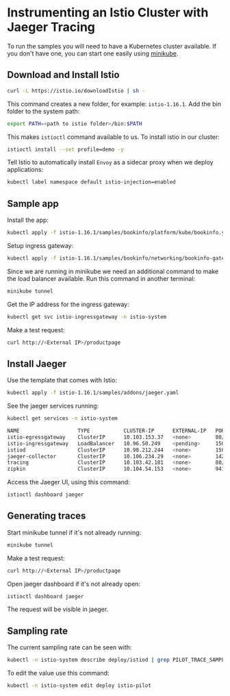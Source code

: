 # Instrumenting an Istio Cluster with Jaeger Tracing

To run the samples you will need to have a Kubernetes cluster available. If you don't have one, you can start one easily using [minikube](https://minikube.sigs.k8s.io/docs/start/).

## Download and Install Istio

```bash
curl -L https://istio.io/downloadIstio | sh -
```

This command creates a new folder, for example: `istio-1.16.1`. Add the bin folder to the system path:

```bash
export PATH=<path to istio folder>/bin:$PATH
```

This makes `istioctl` command available to us. To install istio in our cluster:

```bash
istioctl install --set profile=demo -y
```

Tell Istio to automatically install `Envoy` as a sidecar proxy when we deploy applications:

```bash
kubectl label namespace default istio-injection=enabled
```

## Sample app

Install the app:

```bash
kubectl apply -f istio-1.16.1/samples/bookinfo/platform/kube/bookinfo.yaml
```

Setup ingress gateway:

```bash
kubectl apply -f istio-1.16.1/samples/bookinfo/networking/bookinfo-gateway.yaml
```

Since we are running in minikube we need an additional command to make the load balancer available. Run this command in another terminal:

```bash
minikube tunnel
```

Get the IP address for the ingress gateway:

```bash
kubectl get svc istio-ingressgateway -n istio-system
```

Make a test request:

```bash
curl http://<External IP>/productpage
```

## Install Jaeger

Use the template that comes with Istio:

```bash
kubectl apply -f istio-1.16.1/samples/addons/jaeger.yaml
```

See the jaeger services running:

```bash
kubectl get services -n istio-system

NAME                   TYPE           CLUSTER-IP      EXTERNAL-IP   PORT(S)                                                                      AGE
istio-egressgateway    ClusterIP      10.103.153.37   <none>        80/TCP,443/TCP                                                               4m37s
istio-ingressgateway   LoadBalancer   10.96.50.249    <pending>     15021:30387/TCP,80:31328/TCP,443:30767/TCP,31400:30524/TCP,15443:32667/TCP   4m36s
istiod                 ClusterIP      10.98.212.244   <none>        15010/TCP,15012/TCP,443/TCP,15014/TCP                                        5m17s
jaeger-collector       ClusterIP      10.106.234.29   <none>        14268/TCP,14250/TCP,9411/TCP                                                 2m20s
tracing                ClusterIP      10.103.42.181   <none>        80/TCP,16685/TCP                                                             2m21s
zipkin                 ClusterIP      10.104.54.153   <none>        9411/TCP                                                                     2m21s
```

Access the Jaeger UI, using this command:

```bash
istioctl dashboard jaeger
```

## Generating traces

Start minikube tunnel if it's not already running:

```bash
minikube tunnel
```

Make a test request:

```bash
curl http://<External IP>/productpage
```

Open jaeger dashboard if it's not already open:

```bash
istioctl dashboard jaeger
```

The request will be visible in jaeger.

## Sampling rate

The current sampling rate can be seen with:

```bash
kubectl -n istio-system describe deploy/istiod | grep PILOT_TRACE_SAMPLING
```

To edit the value use this command:

```bash
kubectl -n istio-system edit deploy istio-pilot
```
